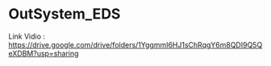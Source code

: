 # OutSystem_EDS

Link Vidio : https://drive.google.com/drive/folders/1YggmmI6HJ1sChRqgY6m8QDI9Q5QeXDBM?usp=sharing
